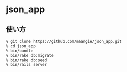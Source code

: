 # json_app

## 使い方
```sh
% git clone https://github.com/maangie/json_app.git
% cd json_app
% bin/bundle
% bin/rake db:migrate
% bin/rake db:seed
% bin/rails server
```

